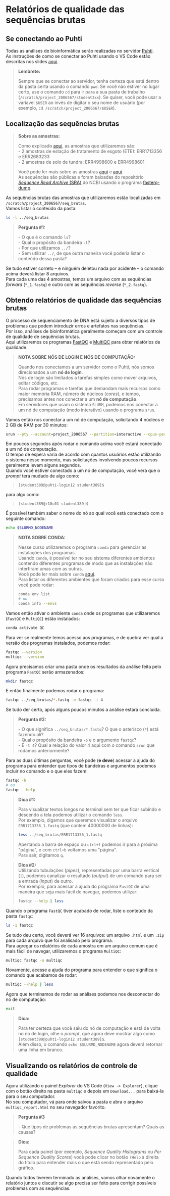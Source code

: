 # Relatórios de qualidade das sequências brutas

## Se conectando ao Puhti

Todas as análises de bioinformática serão realizadas no servidor [Puhti](https://puhti.csc.fi).  
As instruções de como se conectar ao Puhti usando o VS Code estão descritas nos slides [aqui](apanhado-geral-info-praticas.pdf).  

> **Lembrete:**  
> 
> Sempre que se conectar ao servidor, tenha certeza que está dentro da pasta certa usando o comando `pwd`. Se você não estiver no lugar certo, use o comando `cd` para ir para a sua pasta de trabalho (`/scratch/project_2006567/student3xx`). Se quiser, você pode usar a varíavel `$USER` ao invés de digitar o seu nome de usuário (por exemplo, `cd /scratch/project_2006567/$USER`).  

## Localização das sequências brutas

> **Sobre as amostras:**  
> 
> Como explicado [aqui](apanhado-geral-info-praticas.pdf), as amostras que utilizaremos são:  
> \- 2 amostras de estação de tratamento de esgoto (ETE): ERR1713356 e ERR2683233  
> \- 2 amostras de solo de tundra: ERR4998600 e ERR4998601  
> 
> Você pode ler mais sobre as amostras [aqui](https://www.nature.com/articles/s41467-019-08853-3) e [aqui](https://environmentalmicrobiome.biomedcentral.com/articles/10.1186/s40793-022-00424-2).  
> As sequências são públicas e foram baixadas do repositório [*Sequence Read Archive* (SRA)](https://www.ncbi.nlm.nih.gov/sra) do NCBI usando o programa [fasterq-dump](https://github.com/ncbi/sra-tools).  

As sequências brutas das amostras que utilizaremos estão localizadas em `/scratch/project_2006567/seq_brutas`.  
Vamos listar o conteúdo da pasta:  

```bash
ls -l ../seq_brutas
```

> **Pergunta #1:**  
> 
> \- O que é o comando `ls`?  
> \- Qual o propósito da bandeira `-l`?  
> \- Por que utilizamos `../`?  
> \- Sem utilizar `../`, de que outra maneira você poderia listar o conteúdo dessa pasta?

Se tudo estiver correto – e ninguém deletou nada por acidente – o comando acima deverá listar 8 arquivos.  
Para cada uma das 4 amostras, temos um arquivo com as sequências *forward* (`*_1.fastq`) e outro com as sequências *reverse* (`*_2.fastq`).  

## Obtendo relatórios de qualidade das sequências brutas
O processo de sequenciamento de DNA está sujeito a diversos tipos de problemas que podem introduzir erros e artefatos nas sequências.  
Por isso, análises de bioinformática geralmente começam com um controle de qualidade de sequências brutas.  
Aqui utilizaremos os programas [FastQC](https://www.bioinformatics.babraham.ac.uk/projects/fastqc) e [MultiQC](https://multiqc.info) para obter relatórios de qualidade.  

> **NOTA SOBRE NÓS DE LOGIN E NÓS DE COMPUTAÇÃO:**  
>
> Quando nos conectamos a um servidor como o Puhti, nós somos direcionados a um **nó de login**.  
> Nós de login são limitados a tarefas simples como mover arquivos, editar códigos, etc.  
> Para rodar programas e tarefas que demandam mais recursos como maior memória RAM, número de núcleos (*cores*), e tempo, precisamos antes nos conectar a um **nó de computação**.  
> Em servidores que usam o sistema `SLURM`, podemos nos conectar a um nó de computação (modo interativo) usando o programa `srun`.  

Vamos então nos conectar a um nó de computação, solicitando 4 núcleos e 2 GB de RAM por 30 minutos:  

```bash
srun --pty --account=project_2006567 --partition=interactive --cpus-per-task=4 --mem=2000 --time=00:30:00 bash
```

Em poucos segundos após rodar o comando acima você estará conectado a um nó de computação.  
O tempo de espera varia de acordo com quantos usuários estão utilizando o sistema nesse momento, mas solicitações involvendo poucos recursos geralmente levam alguns segundos.   
Quando você estiver conectado a um nó de computação, você verá que o *prompt* terá mudado de algo como:  
> `[student389@puhti-login12 student389]$`  

para algo como:  

> `[student389@r18c01 student389]$`  

É possível também saber o nome do nó ao qual você está conectado com o seguinte comando:  

```bash
echo $SLURMD_NODENAME
```

> **NOTA SOBRE CONDA:**  
> 
> Nesse curso utilizaremos o programa `conda` para gerenciar as instalações dos programas.  
> Usando `conda`, é possível ter no seu sistema diferentes ambientes contendo diferentes programas de modo que as instalações não interfiram umas com as outras.  
> Você pode ler mais sobre `conda` [aqui](https://docs.conda.io/en/latest/).  
> Para listar os diferentes ambientes que foram criados para esse curso você pode rodar:  
> 
> ```bash
> conda env list 
> # ou
> conda info --envs
> ```

Vamos então ativar o ambiente `conda` onde os programas que utilizaremos (`FastQC` e `MultiQC`) estão instalados:  

```bash
conda activate QC
```

Para ver se realmente temos acesso aos programas, e de quebra ver qual a versão dos programas instalados, podemos rodar:  

```bash
fastqc --version
multiqc --version
```

Agora precisamos criar uma pasta onde os resultados da análise feita pelo programa `FastQC` serão armazenados:  

```bash
mkdir fastqc
```

E então finalmente podemos rodar o programa:  

```bash
fastqc ../seq_brutas/*.fastq -o fastqc -t 4
```

Se tudo der certo, após alguns poucos minutos a análise estará concluída.  

> **Pergunta #2:**  
> 
> \- O que significa `../seq_brutas/*.fastq`? O que o asterisco (`*`) está fazendo ali?  
> \- Qual o propósito da bandeira `-o` e o argumento `fastqc`?  
> \- E `-t 4`?  Qual a relação do valor 4 aqui com o comando `srun` que rodamos anteriormente?

Para as duas últimas perguntas, você pode (**e deve**) acessar a ajuda do programa para entender que tipos de bandeiras e argumentos podemos incluir no comando e o que eles fazem:  

```bash
fastqc -h
# ou
fastqc --help
```

> **Dica #1:**  
> 
> Para visualizar textos longos no terminal sem ter que ficar subindo e descendo a tela podemos utilizar o comando `less`.  
> Por examplo, digamos que queremos visualizar o arquivo `ERR1713356_1.fastq` (que contem 40000000 de linhas):  
> 
> ```bash
> less ../seq_brutas/ERR1713356_1.fastq
> ```
> 
> Apertando a barra de espaço ou `ctrl+f` podemos ir para a próxima "página", e com `ctrl+b` voltamos uma "página".  
> Para sair, digitamos `q`.  

> **Dica #2:**  
> Utilizando tubulações (*pipes*), representadas por uma barra vertical (`|`), podemos canalizar o resultado (*output*) de um comando para ser a entrada (*input*) de outro.  
> Por exemplo, para acessar a ajuda do programa `FastQC` de uma maneira que seja mais fácil de navegar, podemos utilizar:  
> 
> ```bash
> fastqc --help | less
> ```


Quando o programa `FastQC` tiver acabado de rodar, liste o conteúdo da pasta `fastqc`:  

```bash
ls -1 fastqc
```

Se tudo deu certo, você deverá ver 16 arquivos: um arquivo `.html` e um `.zip` para cada arquivo que foi analisado pelo programa.  
Para agregar os relatórios de cada amostra em um arquivo comum que é mais fácil de navegar, utilizaremos o programa `MultiQC`:  

```bash
multiqc fastqc -o multiqc
```

Novamente, acesse a ajuda do programa para entender o que significa o comando que acabamos de rodar:  

```bash
multiqc --help | less
```

Agora que terminamos de rodar as análises podemos nos desconectar do nó de computação:

```bash
exit
```

> **Dica:**  
> 
> Para ter certeza que você saiu do nó de computação e está de volta no nó de login, olhe o *prompt*, que agora deve mostrar algo como `[student389@puhti-login12 student389]$`.  
> Além disso, o comando `echo $SLURMD_NODENAME` agora deverá retornar uma linha em branco.  

## Visualizando os relatórios de controle de qualidade

Agora utilizando o painel *Explorer* do VS Code (`View -> Explorer`), clique com o botão direito na pasta `multiqc` e depois em `Download...` para baixá-la para o seu computador.  
No seu computador, vá para onde salvou a pasta e abra o arquivo `multiqc_report.html` no seu navegador favorito.  

> **Pergunta #3**
> 
> \- Que tipos de problemas as sequências brutas apresentam? Quais as causas?


> **Dica:** 
> 
> Para cada painel (por exemplo, *Sequence Quality Histograms* ou *Per Sequence Quality Scores*) você pode clicar no botão `?Help` à direita do título para entender mais o que está sendo representado pelo gráfico.  

Quando todos tiverem terminado as análises, vamos olhar novamente o relatório juntos e discutir se algo precisa ser feito para corrigir possíveis problemas com as sequências.  
